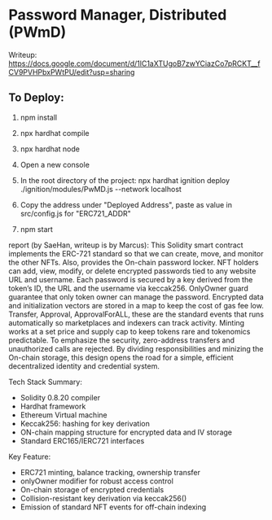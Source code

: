 # Password Manager, Distributed (PWmD)

Writeup: https://docs.google.com/document/d/1lC1aXTUgoB7zwYCiazCo7pRCKT__fCV9PVHPbxPWtPU/edit?usp=sharing

## To Deploy:

1. npm install

2. npx hardhat compile

3. npx hardhat node

4. Open a new console

5. In the root directory of the project: npx hardhat ignition deploy ./ignition/modules/PwMD.js --network localhost

6. Copy the address under "Deployed Address", paste as value in src/config.js for "ERC721_ADDR"

7. npm start

report (by SaeHan, writeup is by Marcus): 
This Solidity smart contract implements the ERC-721 standard so that we can create, move, and monitor the other NFTs. Also, provides the On-chain password locker. NFT holders can add, view, modify, or delete encrypted passwords tied to any website URL and username. Each password is secured by a key derived from the token’s ID, the URL and the username via keccak256. OnlyOwner guard guarantee that only token owner can manage the password. Encrypted data and initialization vectors are stored in a map to keep the cost of gas fee low. Transfer, Approval, ApprovalForALL, these are the standard events that runs automatically so marketplaces and indexers can track activity. Minting works at a set price and supply cap to keep tokens rare and tokenomics predictable. To emphasize the security, zero-address transfers and unauthorized calls are rejected. By dividing responsibilities and minizing the On-chain storage, this design opens the road for a simple, efficient decentralized identity and credential system. 

Tech Stack Summary:
-	Solidity 0.8.20 compiler
-	Hardhat framework
-	Ethereum Virtual machine 
-	Keccak256: hashing for key derivation
-	ON-chain mapping structure for encrypted data and IV storage
-	Standard ERC165/IERC721 interfaces

Key Feature:
-	ERC721 minting, balance tracking, ownership transfer
-	onlyOwner modifier for robust access control
-	On-chain storage of encrypted credentials
-	Collision-resistant key derivation via keccak256()
-	Emission of standard NFT events for off-chain indexing
